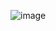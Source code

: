 ![image](https://user-images.githubusercontent.com/83713146/136324888-f741e5a0-1438-4543-b56b-2fc5435baa59.png)
